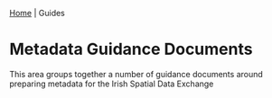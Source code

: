 [Home](https://github.com/Irish-Spatial-Data-Exchange/isdi-metadata/blob/main/README.md) | Guides

# Metadata Guidance Documents

This area groups together a number of guidance documents around preparing metadata for the Irish Spatial Data Exchange
